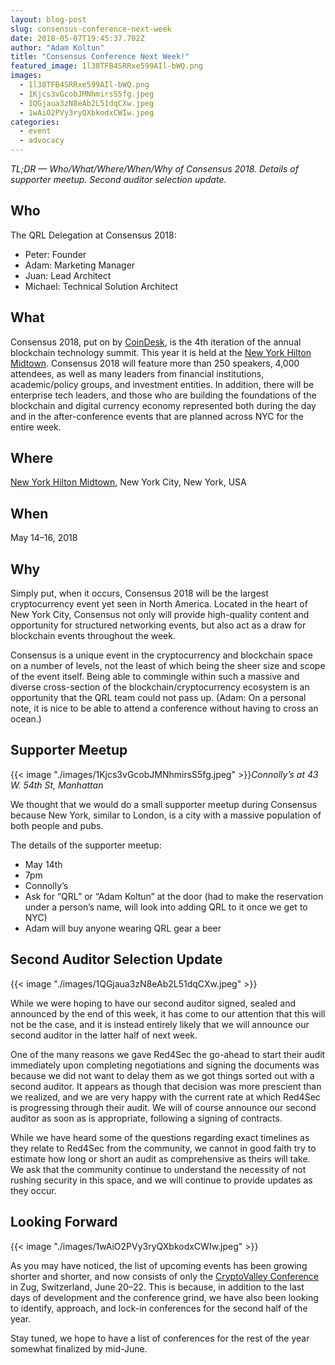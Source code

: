 ```yaml
---
layout: blog-post
slug: consensus-conference-next-week
date: 2018-05-07T19:45:37.702Z
author: "Adam Koltun"
title: "Consensus Conference Next Week!"
featured_image: 1l38TFB4SRRxe599AIl-bWQ.png
images:
  - 1l38TFB4SRRxe599AIl-bWQ.png
  - 1Kjcs3vGcobJMNhmirsS5fg.jpeg
  - 1QGjaua3zN8eAb2L51dqCXw.jpeg
  - 1wAiO2PVy3ryQXbkodxCWIw.jpeg
categories:
  - event
  - advocacy
---
```


*TL;DR — Who/What/Where/When/Why of Consensus 2018. Details of supporter meetup. Second auditor selection update.*

## Who

The QRL Delegation at Consensus 2018:

* Peter: Founder
* Adam: Marketing Manager
* Juan: Lead Architect
* Michael: Technical Solution Architect

## What

Consensus 2018, put on by [CoinDesk](https://www.coindesk.com/), is the 4th iteration of the annual blockchain technology summit. This year it is held at the [New York Hilton Midtown](http://www3.hilton.com/en/hotels/new-york/new-york-hilton-midtown-NYCNHHH/index.html). Consensus 2018 will feature more than 250 speakers, 4,000 attendees, as well as many leaders from financial institutions, academic/policy groups, and investment entities. In addition, there will be enterprise tech leaders, and those who are building the foundations of the blockchain and digital currency economy represented both during the day and in the after-conference events that are planned across NYC for the entire week.

## Where

[New York Hilton Midtown](http://www3.hilton.com/en/hotels/new-york/new-york-hilton-midtown-NYCNHHH/index.html), New York City, New York, USA

## When

May 14–16, 2018

## Why

Simply put, when it occurs, Consensus 2018 will be the largest cryptocurrency event yet seen in North America. Located in the heart of New York City, Consensus not only will provide high-quality content and opportunity for structured networking events, but also act as a draw for blockchain events throughout the week.

Consensus is a unique event in the cryptocurrency and blockchain space on a number of levels, not the least of which being the sheer size and scope of the event itself. Being able to commingle within such a massive and diverse cross-section of the blockchain/cryptocurrency ecosystem is an opportunity that the QRL team could not pass up. (Adam: On a personal note, it is nice to be able to attend a conference without having to cross an ocean.)

## Supporter Meetup

{{< image "./images/1Kjcs3vGcobJMNhmirsS5fg.jpeg" >}}*Connolly’s at 43 W. 54th St, Manhattan*

We thought that we would do a small supporter meetup during Consensus because New York, similar to London, is a city with a massive population of both people and pubs.

The details of the supporter meetup:

* May 14th
* 7pm
* Connolly’s
* Ask for “QRL” or “Adam Koltun” at the door (had to make the reservation under a person’s name, will look into adding QRL to it once we get to NYC)
* Adam will buy anyone wearing QRL gear a beer

## Second Auditor Selection Update

{{< image "./images/1QGjaua3zN8eAb2L51dqCXw.jpeg" >}}

While we were hoping to have our second auditor signed, sealed and announced by the end of this week, it has come to our attention that this will not be the case, and it is instead entirely likely that we will announce our second auditor in the latter half of next week.

One of the many reasons we gave Red4Sec the go-ahead to start their audit immediately upon completing negotiations and signing the documents was because we did not want to delay them as we got things sorted out with a second auditor. It appears as though that decision was more prescient than we realized, and we are very happy with the current rate at which Red4Sec is progressing through their audit. We will of course announce our second auditor as soon as is appropriate, following a signing of contracts.

While we have heard some of the questions regarding exact timelines as they relate to Red4Sec from the community, we cannot in good faith try to estimate how long or short an audit as comprehensive as theirs will take. We ask that the community continue to understand the necessity of not rushing security in this space, and we will continue to provide updates as they occur.

## Looking Forward

{{< image "./images/1wAiO2PVy3ryQXbkodxCWIw.jpeg" >}}

As you may have noticed, the list of upcoming events has been growing shorter and shorter, and now consists of only the [CryptoValley Conference](https://www.cryptovalleyconference.com/) in Zug, Switzerland, June 20–22. This is because, in addition to the last days of development and the conference grind, we have also been looking to identify, approach, and lock-in conferences for the second half of the year.

Stay tuned, we hope to have a list of conferences for the rest of the year somewhat finalized by mid-June.